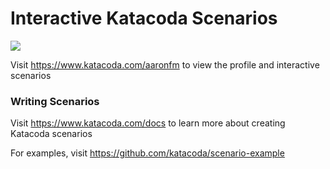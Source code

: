 # Interactive Katacoda Scenarios

[![](http://shields.katacoda.com/katacoda/aaronfm/count.svg)](https://www.katacoda.com/aaronfm "Get your profile on Katacoda.com")

Visit https://www.katacoda.com/aaronfm to view the profile and interactive scenarios

### Writing Scenarios
Visit https://www.katacoda.com/docs to learn more about creating Katacoda scenarios

For examples, visit https://github.com/katacoda/scenario-example
